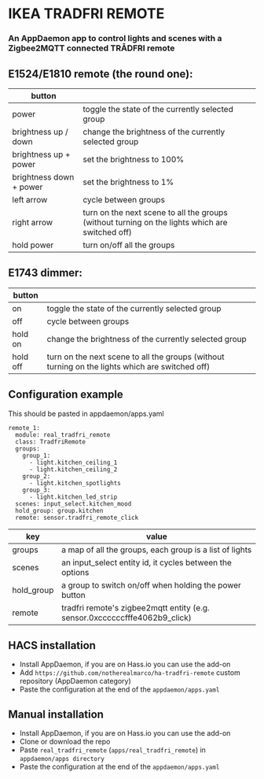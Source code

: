 # IKEA TRADFRI REMOTE

### An AppDaemon app to control lights and scenes with a Zigbee2MQTT connected TRÅDFRI remote

## E1524/E1810 remote (the round one):

| button |  |
|------------|----------------------------------------------------------------------------|
| power | toggle the state of the currently selected group |
| brightness up / down | change the brightness of the currently selected group |
| brightness up + power | set the brightness to 100% |
| brightness down + power | set the brightness to 1% |
| left arrow | cycle between groups |
| right arrow | turn on the next scene to all the groups (without turning on the lights which are switched off) |
| hold power | turn on/off all the groups |

## E1743 dimmer:

| button |  |
|------------|----------------------------------------------------------------------------|
| on | toggle the state of the currently selected group |
| off | cycle between groups |
| hold on | change the brightness of the currently selected group |
| hold off | turn on the next scene to all the groups (without turning on the lights which are switched off) |

## Configuration example

This should be pasted in appdaemon/apps.yaml
```
remote_1:
  module: real_tradfri_remote
  class: TradfriRemote
  groups:
    group_1:
      - light.kitchen_ceiling_1
      - light.kitchen_ceiling_2
    group_2:
      - light.kitchen_spotlights
    group_3:
      - light.kitchen_led_strip
  scenes: input_select.kitchen_mood
  hold_group: group.kitchen
  remote: sensor.tradfri_remote_click
```

| key | value |
|------------|----------------------------------------------------------------------------|
| groups | a map of all the groups, each group is a list of lights |
| scenes | an input_select entity id, it cycles between the options |
| hold_group | a group to switch on/off when holding the power button |
| remote | tradfri remote's zigbee2mqtt entity (e.g. sensor.0xccccccfffe4062b9_click) |

## HACS installation

- Install AppDaemon, if you are on Hass.io you can use the add-on
- Add `https://github.com/notherealmarco/ha-tradfri-remote` custom repository (AppDaemon category)
- Paste the configuration at the end of the `appdaemon/apps.yaml`

## Manual installation

- Install AppDaemon, if you are on Hass.io you can use the add-on
- Clone or download the repo
- Paste `real_tradfri_remote` (`apps/real_tradfri_remote`) in `appdaemon/apps directory`
- Paste the configuration at the end of the `appdaemon/apps.yaml`